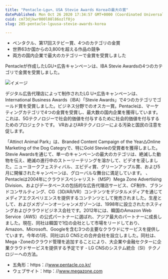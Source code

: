 ```yaml
---
title: "Pentacle-Lgu+、USA Stevie Awards Koreaの最大の賞"
datePublished: Mon Oct 26 2020 17:34:57 GMT+0000 (Coordinated Universal Time)
cuid: cm73djkwr000l08l86ozlf0jo
slug: 205-pentacle-lguusa-stevie-awards-korea

---
```



- ペンタクル、第17回ステビー賞、4つのカテゴリの金賞
- 世界63か国からの3,800を超える作品の競争
- 両方の国内企業で最大のカテゴリーで金賞を受賞しました

Pentacleが作成したLGU+広告キャンペーンは、IBA Stevie Awardsの4つのカテゴリで金賞を受賞しました。

![イメージ](https://cdn.hashnode.com/res/hashnode/image/upload/v1739453230999/f01e07dc-bd0d-4b3d-a552-d171e6c4c118.jpeg)

デジタル広告代理店によって制作されたLG U+広告キャンペーンは、International Business Awards（IBA）「Stevie Awards」で4つのカテゴリでゴールド賞を受賞しました。ビジネス分野でのオスカー賞。Pentacleは、マーケティングカテゴリで4つの金賞を受賞し、最大数の国内企業を獲得しています。これは、5Gテクノロジーで社会的価値を付与するために社会的価値を付与するためのプロジェクトです。 VRおよびARテクノロジーによる汚染と国民の注意を促します。

「Attinct Animal Park」は、Branded Content Campaign of the Year△Online Marketing of the Dog Categryで、特にGold Stevieの受賞者を獲得しました。 Stevie Awardsを通じて、単一のキャンペーンの最大のカテゴリは、絶滅した動物を伝え、絶滅の進行中のストーリーテリングを溶かして、ビデオを浸しました。ニューヨークフェスティバル、エピディ賞、グリーンアップル賞、および5月に開催されたキャンペーンは、グローバルな舞台に満足しています。 、Pentacleは2004年にクラウドスペシャリスト（MSP）Mega Zone Advertising Division、およびデータベースの包括的な広告代理店サービス、CF制作、ブランドコンサルティング、CG（3D/AR/VR）コンテンツをデジタルメディアを通じてメディアエクスペリエンスを提供するコンテンツとして発売されました。生産として、およびメガゾーンオーシャンメガゾーンは、1998年に設立されたホスティングおよびクラウドビジネス会社です。2012年には、韓国のAmazon Web Service（AWS）の公式パートナーに選ばれ、アジア最大のパートナーに成長しました。現在、同社は韓国で1位の会社として市場をリードしており、Amazon、Microsoft、Googleを含む3つの主要なクラウドにサービスを提供しています。今年の1月、同社はLG CNSとの合弁会社を設立しました。同社は、Mega -Zoneのクラウド管理を追加することにより、大企業や金融セクターに企業クラウドサービスを提供する予定です -  LG CNSのシステム統合（SI）テクノロジーへの方法。

- 五角形：https：//www.pentacle.co.kr/
- ウェブサイト：http：//www.megazone.com